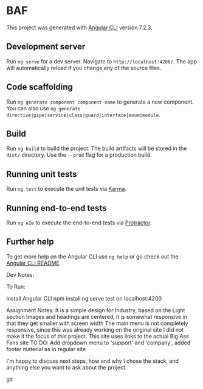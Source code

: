 # BAF

This project was generated with [Angular CLI](https://github.com/angular/angular-cli) version 7.2.3.

## Development server

Run `ng serve` for a dev server. Navigate to `http://localhost:4200/`. The app will automatically reload if you change any of the source files.

## Code scaffolding

Run `ng generate component component-name` to generate a new component. You can also use `ng generate directive|pipe|service|class|guard|interface|enum|module`.

## Build

Run `ng build` to build the project. The build artifacts will be stored in the `dist/` directory. Use the `--prod` flag for a production build.

## Running unit tests

Run `ng test` to execute the unit tests via [Karma](https://karma-runner.github.io).

## Running end-to-end tests

Run `ng e2e` to execute the end-to-end tests via [Protractor](http://www.protractortest.org/).

## Further help

To get more help on the Angular CLI use `ng help` or go check out the [Angular CLI README](https://github.com/angular/angular-cli/blob/master/README.md).


Dev Notes:

To Run:

Install Angular CLI
npm install
ng serve
test on localhost:4200


Assignment Notes:
It is a simple design for Industry, based on the Light section
Images and headings are centered, it is somewhat responsive in that they get smaller with screen width
The main menu is not completely responsive, since this was already working on the original site I did not 
make it the focus of this project. 
This site uses links to the actual Big Ass Fans site
TO DO: Add dropdown menu to 'support' and 'company', added footer material as in regular site

I'm happy to discuss next steps, how and why I chose the stack, and anything else you want to ask about the project. 


git

